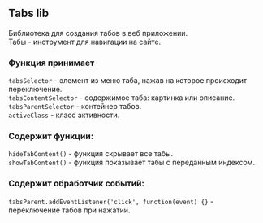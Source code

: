 ## Tabs lib

Библиотека для создания табов в веб приложении.<br>
Табы - инструмент для навигации на сайте.

### Функция принимает
`tabsSelector` - элемент из меню таба, нажав на которое происходит переключение.<br>
`tabsContentSelector` - содержимое таба: картинка или описание.<br>
`tabsParentSelector` - контейнер табов.<br>
`activeClass` - класс активности.

### Содержит функции:
`hideTabContent()` - функция скрывает все табы.<br>
`showTabContent()` - функция показывает табы с переданным индексом.<br>

### Содержит обработчик событий:
`tabsParent.addEventListener('click', function(event) {}` - переключение табов при нажатии.

